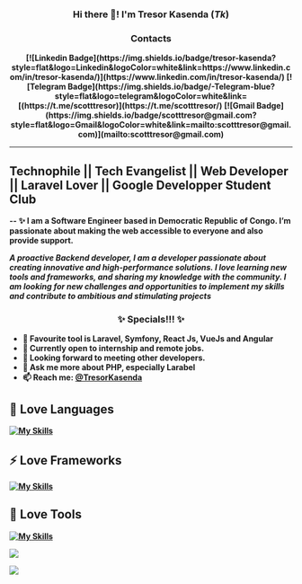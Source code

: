 <h3 align="center">Hi there 👋! I'm Tresor Kasenda (<i>Tk</i>) </h3>

<h3 align="center">Contacts</h3>
<p align="center">
<strong>
  [![Linkedin Badge](https://img.shields.io/badge/tresor-kasenda?style=flat&logo=Linkedin&logoColor=white&link=https://www.linkedin.com/in/tresor-kasenda/)](https://www.linkedin.com/in/tresor-kasenda/)
[![Telegram Badge](https://img.shields.io/badge/-Telegram-blue?style=flat&logo=telegram&logoColor=white&link=[(https://t.me/scotttresor)](https://t.me/scotttresor/)
[![Gmail Badge](https://img.shields.io/badge/scotttresor@gmail.com?style=flat&logo=Gmail&logoColor=white&link=mailto:scotttresor@gmail.com)](mailto:scotttresor@gmail.com)

---
Technophile || Tech Evangelist || Web Developer || Laravel Lover ||  Google Developper Student Club
--

--
✨ I am a <b>Software Engineer</b> based in Democratic Republic of Congo. I’m passionate about making the web accessible to everyone and also provide support.

<i>
  A proactive Backend developer, I am a developer passionate about creating innovative and high-performance solutions.  I love learning new tools and frameworks, and sharing my knowledge with the community. I am looking for new challenges and opportunities to implement my skills and contribute to ambitious and stimulating projects
</i>

<h3 align="center">✨ Specials!!! ✨</h3>

- 🔭 Favourite tool is Laravel, Symfony, React Js, VueJs and Angular
- 🌱 Currently open to internship and remote jobs.
- 🤔 Looking forward to meeting other developers.
- 💬 Ask me more about PHP, especially Larabel
- 📫 Reach me: [@TresorKasenda](https://twitter.com/TresorKasenda)

## 💎 Love Languages
[![My Skills](https://skillicons.dev/icons?i=php,javascript,python)](https://skillicons.dev)

## ⚡ Love Frameworks
[![My Skills](https://skillicons.dev/icons?i=laravel,vuejs,nuxt,django,nust,react,angular)](https://skillicons.dev)

## 💜 Love Tools
[![My Skills](https://skillicons.dev/icons?i=docker,git,postman,github,gitlab)](https://skillicons.dev)


![](https://github-readme-stats.vercel.app/api?username=Tresor-kasenda&show_icons=true&count_private=true)

![](https://github-readme-stats.vercel.app/api/top-langs/?username=Tresor-kasenda&layout=compact)


